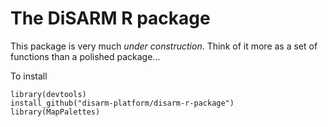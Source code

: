 # The DiSARM R package
This package is very much *under construction*. Think of it more as a set of functions than a polished package...

To install
```{r}
library(devtools)
install_github("disarm-platform/disarm-r-package")
library(MapPalettes)
```
